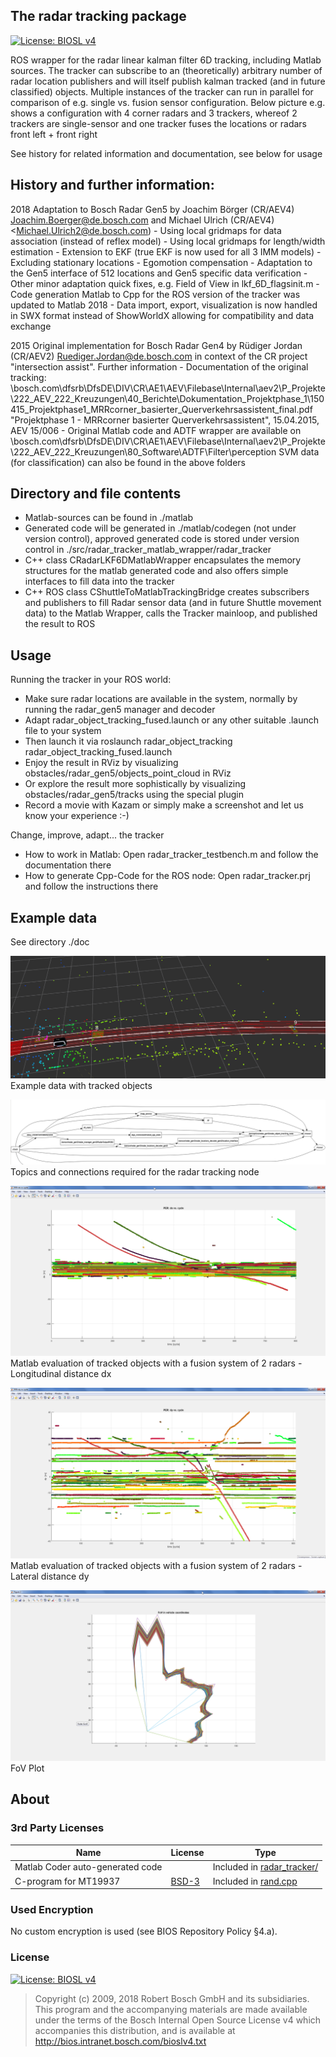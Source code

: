 ## The radar tracking package

[![License: BIOSL v4](http://bios.intranet.bosch.com/bioslv4-badge.svg)](#license)

ROS wrapper for the radar linear kalman filter 6D tracking, including Matlab sources. The tracker can subscribe to an (theoretically) arbitrary number of radar location publishers and will itself publish kalman tracked (and in future classified) objects. Multiple instances of the tracker can run in parallel for comparison of e.g. single vs. fusion sensor configuration. Below picture e.g. shows a configuration with 4 corner radars and 3 trackers, whereof 2 trackers are single-sensor and one tracker fuses the locations or radars front left + front right

See history for related information and documentation, see below for usage

## History and further information:

2018
Adaptation to Bosch Radar Gen5 by Joachim Börger (CR/AEV4) <Joachim.Boerger@de.bosch.com> and Michael Ulrich (CR/AEV4) <Michael.Ulrich2@de.bosch.com) 
	- Using local gridmaps for data association (instead of reflex model) 
	- Using local gridmaps for length/width estimation
	- Extension to EKF (true EKF is now used for all 3 IMM models)
	- Excluding stationary locations
	- Egomotion compensation
	- Adaptation to the Gen5 interface of 512 locations and Gen5 specific data verification 
	- Other minor adaptation quick fixes, e.g. Field of View in lkf_6D_flagsinit.m
	- Code generation Matlab to Cpp for the ROS version of the tracker was updated to Matlab 2018
	- Data import, export, visualization is now handled in SWX format instead of ShowWorldX allowing for compatibility and data exchange


2015
Original implementation for Bosch Radar Gen4 by Rüdiger Jordan (CR/AEV2) <Ruediger.Jordan@de.bosch.com> in context of the CR project "intersection assist". Further information
	- Documentation of the original tracking: \\bosch.com\dfsrb\DfsDE\DIV\CR\AE1\AEV\Filebase\Internal\aev2\P_Projekte\222_AEV_222_Kreuzungen\40_Berichte\Dokumentation_Projektphase_1\150415_Projektphase1_MRRcorner_basierter_Querverkehrsassistent_final.pdf
		"Projektphase 1 - MRRcorner basierter Querverkehrsassistent", 15.04.2015, AEV 15/006
	- Original Matlab code and ADTF wrapper are available on \\bosch.com\dfsrb\DfsDE\DIV\CR\AE1\AEV\Filebase\Internal\aev2\P_Projekte\222_AEV_222_Kreuzungen\80_Software\ADTF\Filter\perception
		SVM data (for classification) can also be found in the above folders

	
## Directory and file contents 

- Matlab-sources can be found in ./matlab
- Generated code will be generated in ./matlab/codegen (not under version control), approved generated code is stored under version control in ./src/radar_tracker_matlab_wrapper/radar_tracker
- C++ class CRadarLKF6DMatlabWrapper encapsulates the memory structures for the matlab generated code and also offers simple interfaces to 
	fill data into the tracker
- C++ ROS class CShuttleToMatlabTrackingBridge creates subscribers and publishers to fill Radar sensor data (and in future 
	Shuttle movement data) to the Matlab Wrapper, calls the Tracker mainloop, and published the result to ROS
	
	
## Usage

Running the tracker in your ROS world:
- Make sure radar locations are available in the system, normally by running the radar_gen5 manager and decoder
- Adapt radar_object_tracking_fused.launch or any other suitable .launch file to your system
- Then launch it via roslaunch radar_object_tracking radar_object_tracking_fused.launch
- Enjoy the result in RViz by visualizing obstacles/radar_gen5/objects_point_cloud in RViz
- Or explore the result more sophistically by visualizing obstacles/radar_gen5/tracks using the special plugin 
- Record a movie with Kazam or simply make a screenshot and let us know your experience :-)

Change, improve, adapt... the tracker
- How to work in Matlab: Open radar_tracker_testbench.m and follow the documentation there
- How to generate Cpp-Code for the ROS node: Open radar_tracker.prj and follow the instructions there

## Example data

See directory ./doc

![Example data](doc/radar_tracking_example.png)
Example data with tracked objects

![Connections](doc/tracking_node_connections.png)
Topics and connections required for the radar tracking node

![Tracked objects with a fusion system of 2 radars - Longitudinal distance dx](doc/Fusion_Per_dx.png)
Matlab evaluation of tracked objects with a fusion system of 2 radars - Longitudinal distance dx

![Tracked objects with a fusion system of 2 radars - Lateral distance dy](doc/Fusion_Per_dy.png)
Matlab evaluation of tracked objects with a fusion system of 2 radars - Lateral distance dy

![FoV plot](doc/FoV.png)
FoV Plot

## About <a name="about"></a>

### 3rd Party Licenses <a name="3rd-party-licenses"></a>

| Name | License | Type |
|------|---------|------|
| Matlab Coder auto-generated code |  | Included in [radar_tracker/](src/radar_tracker_matlab_wrapper/radar_tracker/)
| C-program for MT19937 | [BSD-3](https://opensource.org/licenses/BSD-3-Clause) | Included in [rand.cpp](src/radar_tracker_matlab_wrapper/radar_tracker/rand.cpp)

### Used Encryption <a name="used-encryption"></a>

No custom encryption is used (see BIOS Repository Policy §4.a).

### License <a name="license"></a>

[![License: BIOSL v4](http://bios.intranet.bosch.com/bioslv4-badge.svg)](#license)

> Copyright (c) 2009, 2018 Robert Bosch GmbH and its subsidiaries.
> This program and the accompanying materials are made available under
> the terms of the Bosch Internal Open Source License v4
> which accompanies this distribution, and is available at
> http://bios.intranet.bosch.com/bioslv4.txt

<!---

	Copyright (c) 2009, 2018 Robert Bosch GmbH and its subsidiaries.
	This program and the accompanying materials are made available under
	the terms of the Bosch Internal Open Source License v4
	which accompanies this distribution, and is available at
	http://bios.intranet.bosch.com/bioslv4.txt

-->